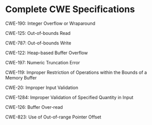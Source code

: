 

# Complete CWE Specifications

CWE-190: Integer Overflow or Wraparound

CWE-125: Out-of-bounds Read

CWE-787: Out-of-bounds Write

CWE-122: Heap-based Buffer Overflow

CWE-197: Numeric Truncation Error

CWE-119: Improper Restriction of Operations within the Bounds of a Memory Buffer

CWE-20: Improper Input Validation

CWE-1284: Improper Validation of Specified Quantity in Input

CWE-126: Buffer Over-read

CWE-823: Use of Out-of-range Pointer Offset